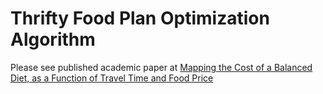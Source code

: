 Thrifty Food Plan Optimization Algorithm
===============

Please see published academic paper at [Mapping the Cost of a Balanced Diet, as a Function of Travel Time and Food Price](http://www.agdevjournal.com/current-issue/496-mapping-cost-of-balanced-diet.html?catid=179%3Aopen-call-papers)
